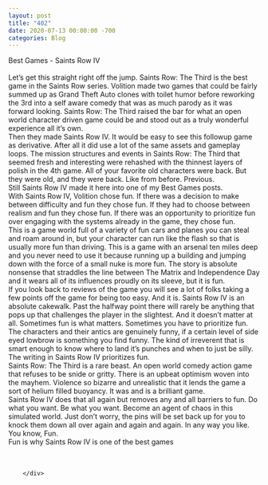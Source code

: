 ```yaml
---
layout: post
title: "402"
date: 2020-07-13 00:00:00 -700
categories: Blog
---
```


<div class="blog-content">
				<div class="paragraph"><span><span>Best Games - Saints Row IV&nbsp;</span></span><br><span></span><br><span><span>Let&rsquo;s get this straight right off the jump. Saints Row: The Third is the best game in the Saints Row series. Volition made two games that could be fairly summed up as Grand Theft Auto clones with toilet humor before reworking the 3rd into a self aware comedy that was as much parody as it was forward looking. Saints Row: The Third raised the bar for what an open world character driven game could be and stood out as a truly wonderful experience all it&rsquo;s own.&nbsp;</span></span><br><span></span><span><span>Then they made Saints Row IV. It would be easy to see this followup game as derivative. After all it did use a lot of the same assets and gameplay loops. The mission structures and events in Saints Row: The Third that seemed fresh and interesting were rehashed with the thinnest layers of polish in the 4th game. All of your favorite old characters were back. But they were old, and they were back. Like from before. Previous.&nbsp;</span></span><br><span></span><span><span>Still Saints Row IV made it here into one of my Best Games posts.</span></span><br><span></span><span><span>With Saints Row IV, Volition chose fun. If there was a decision to make between difficulty and fun they chose fun. If they had to choose between realism and fun they chose fun. If there was an opportunity to prioritize fun over engaging with the systems already in the game, they chose fun.&nbsp;</span></span><br><span></span><span><span>This is a game world full of a variety of fun cars and planes you can steal and roam around in, but your character can run like the flash so that is usually more fun than driving. This is a game with an arsenal ten miles deep and you never need to use it because running up a building and jumping down with the force of a small nuke is more fun. The story is absolute nonsense that straddles the line between The Matrix and Independence Day and it wears all of its influences proudly on its sleeve, but it is fun.&nbsp;</span></span><br><span></span><span><span>If you look back to reviews of the game you will see a lot of folks taking a few points off the game for being too easy. And it is. Saints Row IV is an absolute cakewalk. Past the halfway point there will rarely be anything that pops up that challenges the player in the slightest. And it doesn&rsquo;t matter at all. Sometimes fun is what matters. Sometimes you have to prioritize fun.&nbsp;</span></span><br><span></span><span><span>The characters and their antics are genuinely funny, if a certain level of side eyed lowbrow is something you find funny. The kind of irreverent that is smart enough to know where to land it&rsquo;s punches and when to just be silly. The writing in Saints Row IV prioritizes fun.&nbsp;</span></span><br><span></span><span><span>Saints Row: The Third is a rare beast. An open world comedy action game that refuses to be snide or gritty. There is an upbeat optimism woven into the mayhem. Violence so bizarre and unrealistic that it lends the game a sort of helium filled buoyancy. It was and is a brilliant game.</span></span><br><span></span><span><span>Saints Row IV does that all again but removes any and all barriers to fun. Do what you want. Be what you want. Become an agent of chaos in this simulated world. Just don&rsquo;t worry, the pins will be set back up for you to knock them down all over again and again and again. In any way you like.&nbsp;</span></span><br><span></span><span><span>You know, Fun.</span></span><br><span></span><span><span>Fun is why Saints Row IV is one of the best games</span></span><br><span></span><br>&#8203;</div>

		</div>
        